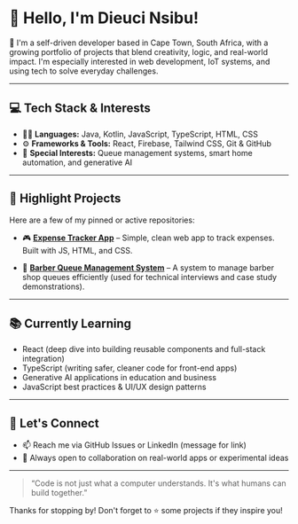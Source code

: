 # 👋 Hello, I'm Dieuci Nsibu!

🎯 I'm a self-driven developer based in Cape Town, South Africa, with a growing portfolio of projects that blend creativity, logic, and real-world impact. I'm especially interested in web development, IoT systems, and using tech to solve everyday challenges.

---

## 💻 Tech Stack & Interests

- 🧑‍💻 **Languages:** Java, Kotlin, JavaScript, TypeScript, HTML, CSS
- ⚙️ **Frameworks & Tools:** React, Firebase, Tailwind CSS, Git & GitHub
- 🔐 **Special Interests:** Queue management systems, smart home automation, and generative AI

---

## 🚀 Highlight Projects

Here are a few of my pinned or active repositories:

- 🎮 [**Expense Tracker App**](https://github.com/DieuciND/expense-tracker) – Simple, clean web app to track expenses. Built with JS, HTML, and CSS.

- 💈 [**Barber Queue Management System**](https://github.com/DieuciND) – A system to manage barber shop queues efficiently (used for technical interviews and case study demonstrations).

---

## 📚 Currently Learning

- React (deep dive into building reusable components and full-stack integration)
- TypeScript (writing safer, cleaner code for front-end apps)
- Generative AI applications in education and business
- JavaScript best practices & UI/UX design patterns

---

## 🤝 Let's Connect
- 📫 Reach me via GitHub Issues or LinkedIn (message for link)
- 🧪 Always open to collaboration on real-world apps or experimental ideas

---

> “Code is not just what a computer understands. It's what humans can build together.”

Thanks for stopping by! Don't forget to ⭐ some projects if they inspire you!
